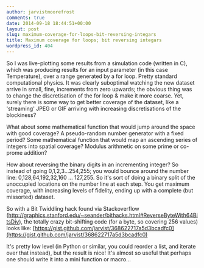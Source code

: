 ```yaml
---
author: jarvistmoorefrost
comments: true
date: 2014-09-18 18:44:51+00:00
layout: post
slug: maximum-coverage-for-loops-bit-reversing-integars
title: Maximum coverage for loops; bit reversing integars
wordpress_id: 404
---
```


So I was live-plotting some results from a simulation code (written in C), which was producing results for an input parameter (in this case Temperature), over a range generated by a for loop. Pretty standard computational physics. It was clearly suboptimal watching the new dataset arrive in small, fine, increments from zero upwards; the obvious thing was to change the discretisation of the for loop & make it more coarse. Yet, surely there is some way to get better coverage of the dataset, like a 'streaming' JPEG or GIF arriving with increasing discretisations of the blockiness?

What about some mathematical function that would jump around the space with good coverage? A pseudo-random number generator with a fixed period? Some mathematical function that would map an ascending series of integers into spatial coverage? Modulus arithmetic on some prime or co-prome addition?

How about reversing the binary digits in an incrementing integer? So instead of going 0,1,2,3...254,255; you would bounce around the number line: 0,128,64,192,32,160 ... 127,255. So it's sort of doing a binary split of the unoccupied locations on the number line at each step. You get maximum coverage, with increasing levels of fidelity, ending up with a complete (but missorted) dataset.

So with a Bit Twiddling hack found via Stackoverflow (http://graphics.stanford.edu/~seander/bithacks.html#ReverseByteWith64BitsDiv), the totally crazy bit-shifting code (for a byte, so covering 256 values) looks like: [https://gist.github.com/jarvist/368622717a5d3bcadfc0](https://gist.github.com/jarvist/368622717a5d3bcadfc0)

It's pretty low level (in Python or similar, you could reorder a list, and iterate over that instead), but the result is nice! It's almost so useful that perhaps one should write it into a mini function or macro...
